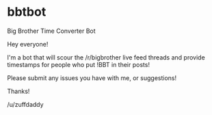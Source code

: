 # bbtbot
Big Brother Time Converter Bot

Hey everyone!

I'm a bot that will scour the /r/bigbrother live feed threads and provide timestamps for people who put !BBT in their posts!

Please submit any issues you have with me, or suggestions!

Thanks!

/u/zuffdaddy
